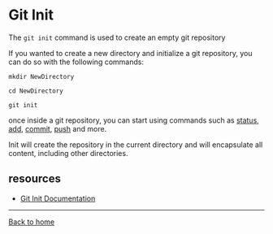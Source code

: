 # Git Init
The `git init` command is used to create an empty git repository

If you wanted to create a new directory and initialize a git repository, you can do so with the following commands:
```
mkdir NewDirectory

cd NewDirectory

git init
```
once inside a git repository, you can start using commands such as 
[status](./Status.md),
[add](./Add.md),
[commit](./Commit.md),
[push](./Push.md)
and more.

Init will create the repository in the current directory and will encapsulate all content, including other directories.

## resources
- [Git Init Documentation](https://git-scm.com/docs/git-init)
---
[Back to home](../README.md)